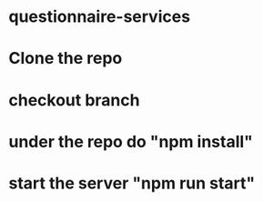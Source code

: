 # questionnaire-services

# Clone the repo
# checkout branch
# under the repo do "npm install"
# start the server "npm run start"
